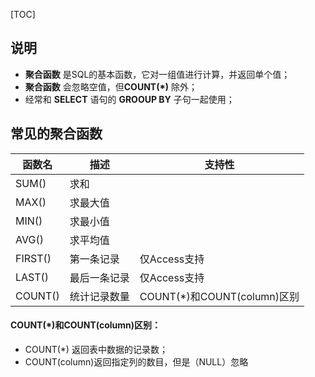 [TOC]

## 说明

- **聚合函数** 是SQL的基本函数，它对一组值进行计算，并返回单个值；
- **聚合函数** 会忽略空值，但**COUNT(*)** 除外；
- 经常和 **SELECT** 语句的 **GROOUP BY** 子句一起使用；

## 常见的聚合函数

| 函数名 | 描述 | 支持性 |
| ------ | ---- | ------ |
| SUM()  | 求和 |        |
| MAX() | 求最大值 | |
| MIN() | 求最小值 | |
| AVG() | 求平均值 | |
| FIRST() | 第一条记录 | 仅Access支持 |
| LAST() | 最后一条记录 | 仅Access支持 |
| COUNT() | 统计记录数量 | COUNT(*)和COUNT(column)区别 |

#### COUNT(*)和COUNT(column)区别：

- COUNT(*) 返回表中数据的记录数；
- COUNT(column)返回指定列的数目，但是（NULL）忽略

